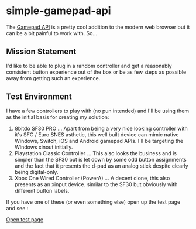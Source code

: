 # simple-gamepad-api
The [Gamepad API](https://developer.mozilla.org/en-US/docs/Web/API/Gamepad_API) is a pretty cool addition to the modern web browser but it can be a bit painful to work with. So...

## Mission Statement

I'd like to be able to plug in a random controller and get a reasonably consistent button experience out of the box or be as few steps as possible away from getting such an experience. 

## Test Environment

I have a few controllers to play with (no pun intended) and I'll be using them as the initial basis for creating my solution:

1. 8bitdo SF30 PRO
... Apart from being a very nice looking controller with it's SFC / Euro SNES asthetic, this well built device can mimic native Windows, Switch, iOS and Android gamepad APIs. I'll be targeting the Windows xinout initially.
2. Playstation Classic Controller
... This also looks the business and is simpler than the SF30 but is let down by some odd button assignments and the fact that it presents the d-pad as an analog stick despite clearly being digital-only.
3. Xbox One Wired Controller (PowerA)
... A decent clone, this also presents as an xinput device. similar to the SF30 but obviously with different button labels.

If you have one of these (or even something else) open up the test page and see :

[Open test page](http://htmlpreview.github.io/?https://github.com/eoghanc/weekend.js/blob/master/simple-gamepad-api/test.html)